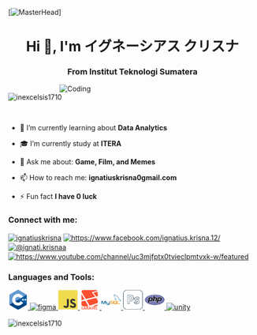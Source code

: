 [![MasterHead]([https://i.pinimg.com/736x/69/2f/35/692f3538fe4e900312f06bae72cef852.jpg](https://c4.wallpaperflare.com/wallpaper/90/755/584/ultrawide-space-moon-earth-wallpaper-preview.jpg))]
<h1 align="center">Hi 👋, I'm イグネーシアス クリスナ</h1>
<h3 align="center">From Institut Teknologi Sumatera</h3>
<img align="right" alt="Coding" width="400" src="https://images-wixmp-ed30a86b8c4ca887773594c2.wixmp.com/f/9100d753-02ac-4ed8-ac98-5e45d6deecad/dgicu3i-95c595a9-38c4-416f-b85c-92f674c8882d.gif?token=eyJ0eXAiOiJKV1QiLCJhbGciOiJIUzI1NiJ9.eyJzdWIiOiJ1cm46YXBwOjdlMGQxODg5ODIyNjQzNzNhNWYwZDQxNWVhMGQyNmUwIiwiaXNzIjoidXJuOmFwcDo3ZTBkMTg4OTgyMjY0MzczYTVmMGQ0MTVlYTBkMjZlMCIsIm9iaiI6W1t7InBhdGgiOiJcL2ZcLzkxMDBkNzUzLTAyYWMtNGVkOC1hYzk4LTVlNDVkNmRlZWNhZFwvZGdpY3UzaS05NWM1OTVhOS0zOGM0LTQxNmYtYjg1Yy05MmY2NzRjODg4MmQuZ2lmIn1dXSwiYXVkIjpbInVybjpzZXJ2aWNlOmZpbGUuZG93bmxvYWQiXX0.1wTwoRawMGuuYgHanp0HVULnBWvMf2H5pGOnBC1_0X4">

<p align="left"> <img src="https://komarev.com/ghpvc/?username=inexcelsis1710&label=Profile%20views&color=0e75b6&style=flat" alt="inexcelsis1710" /> </p>

<p align="left"> <a href="https://twitter.com/" target="blank"><img src="https://img.shields.io/twitter/follow/?logo=twitter&style=for-the-badge" alt="" /></a> </p>

- 🌱 I’m currently learning about **Data Analytics**

- 🎓 I’m currently study at **ITERA**

- 💬 Ask me about: **Game, Film, and Memes**

- 📫 How to reach me: **ignatiuskrisna0gmail.com**

- ⚡ Fun fact **I have 0 luck**

<h3 align="left">Connect with me:</h3>
<p align="left">
<a href="https://linkedin.com/in/ignatiuskrisna" target="blank"><img align="center" src="https://raw.githubusercontent.com/rahuldkjain/github-profile-readme-generator/master/src/images/icons/Social/linked-in-alt.svg" alt="ignatiuskrisna" height="30" width="40" /></a>
<a href="https://fb.com/https://www.facebook.com/ignatius.krisna.12/" target="blank"><img align="center" src="https://raw.githubusercontent.com/rahuldkjain/github-profile-readme-generator/master/src/images/icons/Social/facebook.svg" alt="https://www.facebook.com/ignatius.krisna.12/" height="30" width="40" /></a>
<a href="https://instagram.com/@ignati.krisnaa" target="blank"><img align="center" src="https://raw.githubusercontent.com/rahuldkjain/github-profile-readme-generator/master/src/images/icons/Social/instagram.svg" alt="@ignati.krisnaa" height="30" width="40" /></a>
<a href="https://www.youtube.com/c/https://www.youtube.com/channel/uc3mjfptx0tvieclpmtvxk-w/featured" target="blank"><img align="center" src="https://raw.githubusercontent.com/rahuldkjain/github-profile-readme-generator/master/src/images/icons/Social/youtube.svg" alt="https://www.youtube.com/channel/uc3mjfptx0tvieclpmtvxk-w/featured" height="30" width="40" /></a>
</p>

<h3 align="left">Languages and Tools:</h3>
<p align="left"> <a href="https://www.w3schools.com/cpp/" target="_blank" rel="noreferrer"> <img src="https://raw.githubusercontent.com/devicons/devicon/master/icons/cplusplus/cplusplus-original.svg" alt="cplusplus" width="40" height="40"/> </a> <a href="https://www.figma.com/" target="_blank" rel="noreferrer"> <img src="https://www.vectorlogo.zone/logos/figma/figma-icon.svg" alt="figma" width="40" height="40"/> </a> <a href="https://developer.mozilla.org/en-US/docs/Web/JavaScript" target="_blank" rel="noreferrer"> <img src="https://raw.githubusercontent.com/devicons/devicon/master/icons/javascript/javascript-original.svg" alt="javascript" width="40" height="40"/> </a> <a href="https://laravel.com/" target="_blank" rel="noreferrer"> <img src="https://raw.githubusercontent.com/devicons/devicon/master/icons/laravel/laravel-plain-wordmark.svg" alt="laravel" width="40" height="40"/> </a> <a href="https://www.mysql.com/" target="_blank" rel="noreferrer"> <img src="https://raw.githubusercontent.com/devicons/devicon/master/icons/mysql/mysql-original-wordmark.svg" alt="mysql" width="40" height="40"/> </a> <a href="https://www.photoshop.com/en" target="_blank" rel="noreferrer"> <img src="https://raw.githubusercontent.com/devicons/devicon/master/icons/photoshop/photoshop-line.svg" alt="photoshop" width="40" height="40"/> </a> <a href="https://www.php.net" target="_blank" rel="noreferrer"> <img src="https://raw.githubusercontent.com/devicons/devicon/master/icons/php/php-original.svg" alt="php" width="40" height="40"/> </a> <a href="https://unity.com/" target="_blank" rel="noreferrer"> <img src="https://www.vectorlogo.zone/logos/unity3d/unity3d-icon.svg" alt="unity" width="40" height="40"/> </a> </p>

<p><img align="center" src="https://github-readme-stats.vercel.app/api/top-langs?username=inexcelsis1710&show_icons=true&locale=en&layout=compact" alt="inexcelsis1710" /></p>
